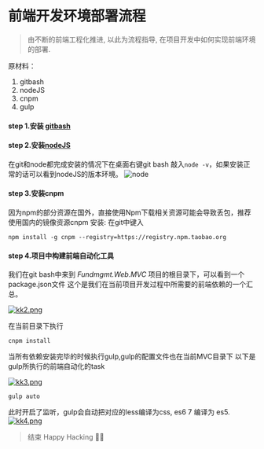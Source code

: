 # 前端开发环境部署流程

>由不断的前端工程化推进, 以此为流程指导, 在项目开发中如何实现前端环境的部署.

  原材料：
1. gitbash
2. nodeJS
3. cnpm
4. gulp

#### step 1.安装 [gitbash](https://gitforwindows.org/) 

#### step 2.安装[nodeJS](http://nodejs.cn/download/)
在git和node都完成安装的情况下在桌面右键git bash 敲入`node -v`，如果安装正常的话可以看到nodeJS的版本环境。 
![node](https://i.postimg.cc/DwCjLqFL/kk1.png)

#### step 3.安装cnpm 
因为npm的部分资源在国外，直接使用Npm下载相关资源可能会导致丢包，推荐使用国内的镜像资源cnpm
安装: 在git中键入
```
npm install -g cnpm --registry=https://registry.npm.taobao.org
```

#### step 4.项目中构建前端自动化工具
我们在git bash中来到 *Fundmgmt.Web.MVC* 项目的根目录下，可以看到一个package.json文件
这个是我们在当前项目开发过程中所需要的前端依赖的一个汇总。 

[![kk2.png](https://i.postimg.cc/TYhX47x8/kk2.png)](https://postimg.cc/8j83Fbsw)  

在当前目录下执行
```
cnpm install
``` 

当所有依赖安装完毕的时候执行gulp,gulp的配置文件也在当前MVC目录下
以下是gulp所执行的前端自动化的task 

[![kk3.png](https://i.postimg.cc/9MJNC22W/kk3.png)](https://postimg.cc/sQGJ4t18)
```
gulp auto
```
此时开启了监听，gulp会自动把对应的less编译为css, es6 7 编译为 es5.
[![kk4.png](https://i.postimg.cc/v8XcFN63/kk4.png)](https://postimg.cc/Sj2ycVdM)
>结束 Happy Hacking &#x1F34F;:tada:

